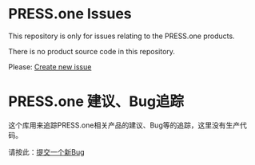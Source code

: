 # PRESS.one Issues

This repository is only for issues relating to the PRESS.one products.

There is no product source code in this repository.

Please: [Create new issue](https://github.com/Press-One/issues/issues/new)

# PRESS.one 建议、Bug追踪

这个库用来追踪PRESS.one相关产品的建议、Bug等的追踪，这里没有生产代码。

请按此：[提交一个新Bug](https://github.com/Press-One/issues/issues/new)
